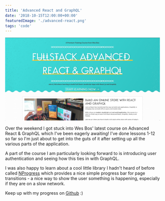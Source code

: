 ```yaml
---
title: 'Advanced React and GraphQL'
date: '2018-10-15T12:00:00+00:00'
featuredImage: './advanced-react.png'
tags: 'code'
---
```


![Advanced React & GraphQL](./advanced-react.png)

Over the weekend I got stuck into Wes Bos' latest course on Advanced React & GraphQL which I've been eagerly awaiting! I've done lessons 1-12 so far so I'm just about to get into the guts of it after setting up all the various parts of the application.

A part of the course I am particularly looking forward to is introducing user authentication and seeing how this ties in with GraphQL.

I was also happy to learn about a cool little library I hadn't heard of before called [NProgress](http://ricostacruz.com/nprogress/) which provides a nice simple progress bar for page transitions - a nice way to show the user something is happening, especially if they are on a slow network.

Keep up with my progress on [Github](https://github.com/jrp90/advanced-react-course) :)
